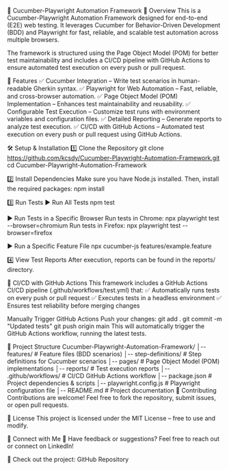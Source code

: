 🥒 Cucumber-Playwright Automation Framework
🚀 Overview
This is a Cucumber-Playwright Automation Framework designed for end-to-end (E2E) web testing. It leverages Cucumber for Behavior-Driven Development (BDD) and Playwright for fast, reliable, and scalable test automation across multiple browsers.

The framework is structured using the Page Object Model (POM) for better test maintainability and includes a CI/CD pipeline with GitHub Actions to ensure automated test execution on every push or pull request.

🎯 Features
✅ Cucumber Integration – Write test scenarios in human-readable Gherkin syntax.
✅ Playwright for Web Automation – Fast, reliable, and cross-browser automation.
✅ Page Object Model (POM) Implementation – Enhances test maintainability and reusability.
✅ Configurable Test Execution – Customize test runs with environment variables and configuration files.
✅ Detailed Reporting – Generate reports to analyze test execution.
✅ CI/CD with GitHub Actions – Automated test execution on every push or pull request using GitHub Actions.

🛠️ Setup & Installation
1️⃣ Clone the Repository
git clone https://github.com/kcsdy/Cucumber-Playwright-Automation-Framework.git
cd Cucumber-Playwright-Automation-Framework

2️⃣ Install Dependencies
Make sure you have Node.js installed. Then, install the required packages:
npm install

3️⃣ Run Tests
▶ Run All Tests
npm test

▶ Run Tests in a Specific Browser
Run tests in Chrome:
npx playwright test --browser=chromium
Run tests in Firefox:
npx playwright test --browser=firefox

▶ Run a Specific Feature File
npx cucumber-js features/example.feature

4️⃣ View Test Reports
After execution, reports can be found in the reports/ directory.

🔄 CI/CD with GitHub Actions
This framework includes a GitHub Actions CI/CD pipeline (.github/workflows/test.yml) that:
✅ Automatically runs tests on every push or pull request
✅ Executes tests in a headless environment
✅ Ensures test reliability before merging changes

Manually Trigger GitHub Actions
Push your changes:
git add .
git commit -m "Updated tests"
git push origin main
This will automatically trigger the GitHub Actions workflow, running the latest tests.

📁 Project Structure
Cucumber-Playwright-Automation-Framework/
│-- features/             # Feature files (BDD scenarios)
│-- step-definitions/     # Step definitions for Cucumber scenarios
│-- pages/                # Page Object Model (POM) implementations
│-- reports/              # Test execution reports
│-- .github/workflows/    # CI/CD GitHub Actions workflow
│-- package.json          # Project dependencies & scripts
│-- playwright.config.js  # Playwright configuration file
│-- README.md             # Project documentation
🤝 Contributing
Contributions are welcome! Feel free to fork the repository, submit issues, or open pull requests.

📄 License
This project is licensed under the MIT License – free to use and modify.

📢 Connect with Me
💬 Have feedback or suggestions? Feel free to reach out or connect on LinkedIn!

🚀 Check out the project: GitHub Repository
